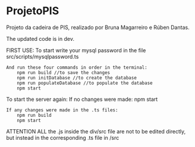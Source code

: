 # ProjetoPIS
Projeto da cadeira de PIS, realizado por Bruna Magarreiro e Rúben Dantas.

The updated code is in dev.

FIRST USE:
    To start write your mysql password in the file src/scripts/mysqlpassword.ts

    And run these four commands in order in the terminal:
        npm run build //to save the changes
        npm run initDatabase //to create the database
        npm run populateDatabase //to populate the database
        npm start


To start the server again:
    If no changes were made:
        npm start

    If any changes were made in the .ts files:
        npm run build
        npm start

ATTENTION
ALL the .js inside the div/src file are not to be edited directly, but instead in the corresponding .ts file in /src 
